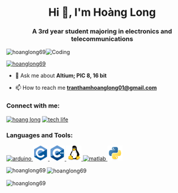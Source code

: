 <h1 align="center">Hi 👋, I'm Hoàng Long</h1>
<h3 align="center">A 3rd year student majoring in electronics and telecommunications</h3>
<img align="right" alt="Coding" width="400" src="https://cdn.dribbble.com/users/1162077/screenshots/3848914/programmer.gif">

<p align="left"> <img src="https://komarev.com/ghpvc/?username=hoanglong69&label=Profile%20views&color=0e75b6&style=flat" alt="hoanglong69" /> </p>

<p align="left"> <a href="https://github.com/ryo-ma/github-profile-trophy"><img src="https://github-profile-trophy.vercel.app/?username=hoanglong69" alt="hoanglong69" /></a> </p>

- 💬 Ask me about **Altium; PIC 8, 16 bit**

- 📫 How to reach me **tranthamhoanglong01@gmail.com**

<h3 align="left">Connect with me:</h3>
<p align="left">
<a href="https://fb.com/hoang long" target="blank"><img align="center" src="https://raw.githubusercontent.com/rahuldkjain/github-profile-readme-generator/master/src/images/icons/Social/facebook.svg" alt="hoang long" height="30" width="40" /></a>
<a href="https://www.youtube.com/c/tech life" target="blank"><img align="center" src="https://raw.githubusercontent.com/rahuldkjain/github-profile-readme-generator/master/src/images/icons/Social/youtube.svg" alt="tech life" height="30" width="40" /></a>
</p>

<h3 align="left">Languages and Tools:</h3>
<p align="left"> <a href="https://www.arduino.cc/" target="_blank" rel="noreferrer"> <img src="https://cdn.worldvectorlogo.com/logos/arduino-1.svg" alt="arduino" width="40" height="40"/> </a> <a href="https://www.cprogramming.com/" target="_blank" rel="noreferrer"> <img src="https://raw.githubusercontent.com/devicons/devicon/master/icons/c/c-original.svg" alt="c" width="40" height="40"/> </a> <a href="https://www.w3schools.com/cpp/" target="_blank" rel="noreferrer"> <img src="https://raw.githubusercontent.com/devicons/devicon/master/icons/cplusplus/cplusplus-original.svg" alt="cplusplus" width="40" height="40"/> </a> <a href="https://www.linux.org/" target="_blank" rel="noreferrer"> <img src="https://raw.githubusercontent.com/devicons/devicon/master/icons/linux/linux-original.svg" alt="linux" width="40" height="40"/> </a> <a href="https://www.mathworks.com/" target="_blank" rel="noreferrer"> <img src="https://upload.wikimedia.org/wikipedia/commons/2/21/Matlab_Logo.png" alt="matlab" width="40" height="40"/> </a> <a href="https://www.python.org" target="_blank" rel="noreferrer"> <img src="https://raw.githubusercontent.com/devicons/devicon/master/icons/python/python-original.svg" alt="python" width="40" height="40"/> </a> </p>

<p><img align="left" src="https://github-readme-stats.vercel.app/api/top-langs?username=hoanglong69&show_icons=true&locale=en&layout=compact" alt="hoanglong69" /></p>

<p>&nbsp;<img align="center" src="https://github-readme-stats.vercel.app/api?username=hoanglong69&show_icons=true&locale=en" alt="hoanglong69" /></p>

<p><img align="center" src="https://github-readme-streak-stats.herokuapp.com/?user=hoanglong69&" alt="hoanglong69" /></p>
